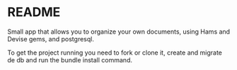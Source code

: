 # README

Small app that allows you to organize your own documents, using Hams and Devise gems, and postgresql.

To get the project running you need to fork or clone it, create and migrate de db and run the bundle install command.
